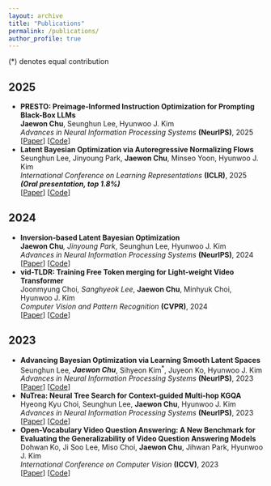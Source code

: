 ```yaml
---
layout: archive
title: "Publications"
permalink: /publications/
author_profile: true
---
```

(*) denotes equal contribution

## 2025
- <strong>PRESTO: Preimage-Informed Instruction Optimization for Prompting Black-Box LLMs</strong><br>
  <strong>Jaewon Chu</strong>, Seunghun Lee, Hyunwoo J. Kim<br>
  _Advances in Neural Information Processing Systems_ <strong>(NeurIPS)</strong>, 2025<br>
  [[Paper](https://arxiv.org/pdf/2510.25808)] [[Code](https://github.com/mlvlab/PRESTO)]<br>
- <strong>Latent Bayesian Optimization via Autoregressive Normalizing Flows</strong><br>
  Seunghun Lee, Jinyoung Park, <strong>Jaewon Chu</strong>, Minseo Yoon, Hyunwoo J. Kim<br>
  _International Conference on Learning Representations_ <strong>(ICLR)</strong>, 2025 <strong>_(Oral presentation, top 1.8%)_</strong><br>
  [[Paper](https://arxiv.org/pdf/2504.14889)] [[Code](https://github.com/mlvlab/NFBO)]<br>

## 2024
- <strong>Inversion-based Latent Bayesian Optimization</strong><br>
  <strong>Jaewon Chu<sup>*</sup></strong>, Jinyoung Park<sup>*</sup>, Seunghun Lee, Hyunwoo J. Kim<br>
  _Advances in Neural Information Processing Systems_ <strong>(NeurIPS)</strong>, 2024<br>
  [[Paper](https://arxiv.org/pdf/2411.05330)] [[Code](https://github.com/mlvlab/InvBO)]<br>
- <strong>vid-TLDR: Training Free Token merging for Light-weight Video Transformer</strong><br>
  Joonmyung Choi<sup>*</sup>, Sanghyeok Lee<sup>*</sup>, <strong>Jaewon Chu</strong>, Minhyuk Choi, Hyunwoo J. Kim<br>
  _Computer Vision and Pattern Recognition_ <strong>(CVPR)</strong>, 2024<br>
  [[Paper](https://arxiv.org/pdf/2403.13347)] [[Code](https://github.com/mlvlab/vid-TLDR)]<br>
  
## 2023
- <strong>Advancing Bayesian Optimization via Learning Smooth Latent Spaces</strong><br>
  Seunghun Lee<sup>*</sup>, <strong>Jaewon Chu<sup>*</sup></strong>, Sihyeon Kim<sup>*</sup>, Juyeon Ko, Hyunwoo J. Kim<br>
  _Advances in Neural Information Processing Systems_ <strong>(NeurIPS)</strong>, 2023<br>
  [[Paper](https://arxiv.org/pdf/2310.20258)] [[Code](https://github.com/mlvlab/CoBO)]<br>
- <strong>NuTrea: Neural Tree Search for Context-guided Multi-hop KGQA</strong><br>
  Hyeong Kyu Choi, Seunghun Lee, <strong>Jaewon Chu</strong>, Hyunwoo J. Kim<br>
  _Advances in Neural Information Processing Systems_ <strong>(NeurIPS)</strong>, 2023<br>
  [[Paper](https://arxiv.org/pdf/2310.15484)] [[Code](https://github.com/mlvlab/NuTrea)]<br>
- <strong>Open-Vocabulary Video Question Answering: A New Benchmark for Evaluating the Generalizability of Video Question Answering Models</strong><br>
  Dohwan Ko, Ji Soo Lee, Miso Choi, <strong>Jaewon Chu</strong>, Jihwan Park, Hyunwoo J. Kim<br>
  _International Conference on Computer Vision_ <strong>(ICCV)</strong>, 2023<br>
  [[Paper](https://arxiv.org/pdf/2308.09363)] [[Code](https://github.com/mlvlab/OVQA)]<br>